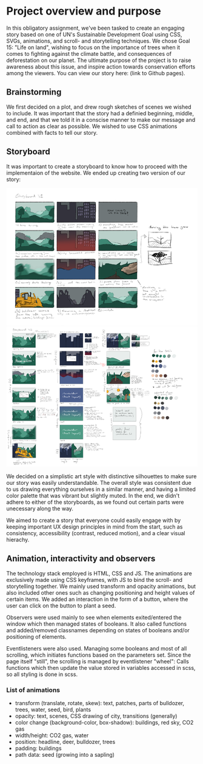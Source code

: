 # Project overview and purpose

In this obligatory assignment, we've been tasked to create an engaging story based on one of UN's Sustainable Development Goal using CSS, SVGs, animations, and scroll- and storytelling techniques. We chose Goal 15: "Life on land", wishing to focus on the importance of trees when it comes to fighting against the climate battle, and consequences of deforestation on our planet. The ultimate purpose of the project is to raise awareness about this issue, and inspire action towards conservation efforts among the viewers. You can view our story here: (link to Github pages).

## Brainstorming

We first decided on a plot, and drew rough sketches of scenes we wished to include. It was important that the story had a definied beginning, middle, and end, and that we told it in a conscise manner to make our message and call to action as clear as possible. We wished to use CSS animations combined with facts to tell our story.

## Storyboard

It was important to create a storyboard to know how to proceed with the implementaion of the website. We ended up creating two version of our story:

![Storyboard v1](images/storyboard-v1.webp)
![Storyboard v2](images/storyboard-v2.webp)

We decided on a simplistic art style with distinctive silhouettes to make sure our story was easily understandable. The overall style was consistent due to us drawing everything ourselves in a similar manner, and having a limited color palette that was vibrant but slightly muted. In the end, we didn't adhere to either of the storyboards, as we found out certain parts were unecessary along the way.

We aimed to create a story that everyone could easily engage with by keeping important UX design principles in mind from the start, such as consistency, accessibility (contrast, reduced motion), and a clear visual hierachy.

## Animation, interactivity and observers

The technology stack employed is HTML, CSS and JS. The animations are exclusively made using CSS keyframes, with JS to bind the scroll- and storytelling together. We mainly used transform and opacity animations, but also included other ones such as changing positioning and height values of certain items. We added an interaction in the form of a button, where the user can click on the button to plant a seed.

Observers were used mainly to see when elements exited/entered the window which then managed states of booleans. It also called functions and added/removed classnames depending on states of booleans and/or positioning of elements.

Eventlisteners were also used. Managing some booleans and most of all scrolling, which initiates functions based on the parameters set. Since the page itself "still", the scrolling is managed by eventlistener "wheel": Calls functions which then update the value stored in variables accessed in scss, so all styling is done in scss.

### List of animations

- transform (translate, rotate, skew): text, patches, parts of bulldozer, trees, water, seed, bird, plants
- opacity: text, scenes, CSS drawing of city, transitions (generally)
- color change (background-color, box-shadow): buildings, red sky, CO2 gas
- width/height: CO2 gas, water
- position: headline, deer, bulldozer, trees
- padding: buildings
- path data: seed (growing into a sapling)
